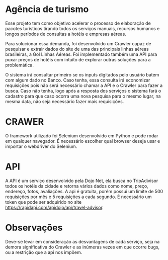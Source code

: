 # Agência de turismo
Esse projeto tem como objetivo acelerar o processo de elaboração de pacotes turísticos
tirando todos os serviços manuais, recursos humanos e longos períodos de consultas a hotéis
e empresas aéreas.

Para solucionar essa demanda, foi desenvolvido um Crawler capaz de
pesquisar e extrair dados do site de uma das principais linhas aéreas brasileiras, a Gol Linhas Aéreas.
Foi implementado também uma API para puxar preços de hotéis com intuito de explorar
outras soluções para a problemática.

O sistema irá consultar primeiro se os inputs digitados pelo usuário batem com algum dado no Banco. Caso tenha, essa
consulta irá economizar requisições pois não será necessário chamar a API e o Crawler para
fazer a busca. Caso não tenha, logo após a resposta dos serviços o sistema
fará o cadastro para que caso ocorra uma nova pesquisa para o mesmo lugar, na mesma data,
não seja necessário fazer mais requisições.

# CRAWER
O framework utilizado foi Selenium desenvolvido em Python e pode
rodar em qualquer navegador. É necessário escolher qual browser deseja usar e importar o webdriver do Selenium.

# API
A API é um serviço desenvolvido pela Dojo Net, ela busca
no TripAdivisor todos os hotéis da cidade e retorna vários dados como nome, preço,
endereço, fotos, avaliações. A api é gratuita, porém possui um limite de 500 requisições por
mês e 5 requisições a cada segundo. É necessário um token que pode ser adquirido no site
https://rapidapi.com/apidojo/api/travel-advisor.

# Observações
Deve-se levar em consideração as desvantagens de cada serviço, seja na
demora significativa do Crawler e as inúmeras vezes em que ocorre bugs, ou a restrição que a api
nos impõem. 
